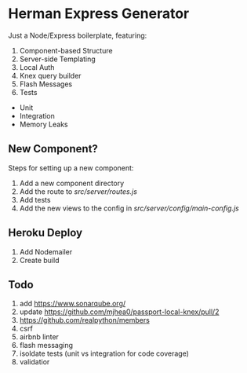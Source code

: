 # Herman Express Generator

Just a Node/Express boilerplate, featuring:

1. Component-based Structure
1. Server-side Templating
1. Local Auth
1. Knex query builder
1. Flash Messages
1. Tests
  - Unit
  - Integration
  - Memory Leaks

## New Component?

Steps for setting up a new component:

1. Add a new component directory
1. Add the route to *src/server/routes.js*
1. Add tests
1. Add the new views to the config in *src/server/config/main-config.js*

## Heroku Deploy

1. Add Nodemailer
1. Create build

## Todo

1. add https://www.sonarqube.org/
1. update https://github.com/mjhea0/passport-local-knex/pull/2
1. https://github.com/realpython/members
1. csrf
1. airbnb linter
1. flash messaging
1. isoldate tests (unit vs integration for code coverage)
1. validatior
